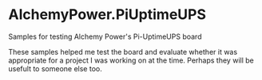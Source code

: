 # AlchemyPower.PiUptimeUPS
Samples for testing Alchemy Power's Pi-UptimeUPS board

These samples helped me test the board and evaluate whether it was appropriate for a project I was working on at the time. Perhaps they will be usefult to someone else too.
